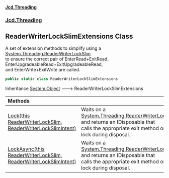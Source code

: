 #### [Jcd.Threading](index.md 'index')
### [Jcd.Threading](Jcd.Threading.md 'Jcd.Threading')

## ReaderWriterLockSlimExtensions Class

A set of extension methods to simplify using a [System.Threading.ReaderWriterLockSlim](https://docs.microsoft.com/en-us/dotnet/api/System.Threading.ReaderWriterLockSlim 'System.Threading.ReaderWriterLockSlim')  
to ensure the correct pair of EnterRead+ExitRead, EnterUpgradeableRead+ExitUpgradeableRead,  
and EnterWrite+ExitWrite are called.

```csharp
public static class ReaderWriterLockSlimExtensions
```

Inheritance [System.Object](https://docs.microsoft.com/en-us/dotnet/api/System.Object 'System.Object') &#129106; ReaderWriterLockSlimExtensions

| Methods | |
| :--- | :--- |
| [Lock(this ReaderWriterLockSlim, ReaderWriterLockSlimIntent)](Jcd.Threading.ReaderWriterLockSlimExtensions.Lock(thisSystem.Threading.ReaderWriterLockSlim,Jcd.Threading.ReaderWriterLockSlimIntent).md 'Jcd.Threading.ReaderWriterLockSlimExtensions.Lock(this System.Threading.ReaderWriterLockSlim, Jcd.Threading.ReaderWriterLockSlimIntent)') | Waits on a [System.Threading.ReaderWriterLockSlim](https://docs.microsoft.com/en-us/dotnet/api/System.Threading.ReaderWriterLockSlim 'System.Threading.ReaderWriterLockSlim') and returns an IDisposable that<br/>calls the appropriate exit method on the lock during disposal. |
| [LockAsync(this ReaderWriterLockSlim, ReaderWriterLockSlimIntent)](Jcd.Threading.ReaderWriterLockSlimExtensions.LockAsync(thisSystem.Threading.ReaderWriterLockSlim,Jcd.Threading.ReaderWriterLockSlimIntent).md 'Jcd.Threading.ReaderWriterLockSlimExtensions.LockAsync(this System.Threading.ReaderWriterLockSlim, Jcd.Threading.ReaderWriterLockSlimIntent)') | Waits on a [System.Threading.ReaderWriterLockSlim](https://docs.microsoft.com/en-us/dotnet/api/System.Threading.ReaderWriterLockSlim 'System.Threading.ReaderWriterLockSlim') and returns an IDisposable that<br/>calls the appropriate exit method on the lock during disposal. |
